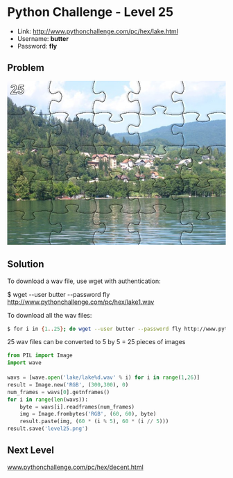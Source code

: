 # Python Challenge - Level 25

- Link: http://www.pythonchallenge.com/pc/hex/lake.html
- Username: **butter**
- Password: **fly**

## Problem

![](src/level_25/lake1.jpg)

## Solution

To download a wav file, use wget with authentication:

$ wget --user butter --password fly http://www.pythonchallenge.com/pc/hex/lake1.wav


To download all the wav files:

```bash
$ for i in {1..25}; do wget --user butter --password fly http://www.pythonchallenge.com/pc/hex/lake$i.wav; done 
```

25 wav files can be converted to 5 by 5 = 25 pieces of images


```python
from PIL import Image
import wave

wavs = [wave.open('lake/lake%d.wav' % i) for i in range(1,26)]
result = Image.new('RGB', (300,300), 0)
num_frames = wavs[0].getnframes()
for i in range(len(wavs)): 
    byte = wavs[i].readframes(num_frames)
    img = Image.frombytes('RGB', (60, 60), byte)
    result.paste(img, (60 * (i % 5), 60 * (i // 5)))
result.save('level25.png')
```

## Next Level

www.pythonchallenge.com/pc/hex/decent.html

<div class="ad">
<script src='//z-na.amazon-adsystem.com/widgets/onejs?MarketPlace=US&amp;adInstanceId=0f3c2d71-0c18-4aca-be44-ba6e8892af33&amp;storeId=xstore0b-20'></script> 
</div>  